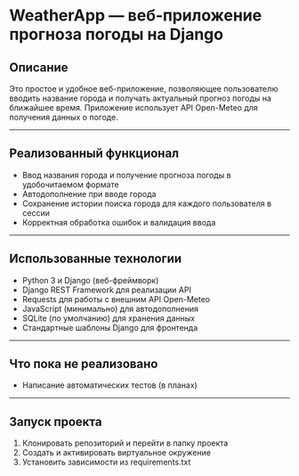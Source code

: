 # WeatherApp — веб-приложение прогноза погоды на Django

## Описание

Это простое и удобное веб-приложение, позволяющее пользователю вводить название города и получать актуальный прогноз погоды на ближайшее время. Приложение использует API Open-Meteo для получения данных о погоде.

---

## Реализованный функционал

- Ввод названия города и получение прогноза погоды в удобочитаемом формате
- Автодополнение при вводе города
- Сохранение истории поиска города для каждого пользователя в сессии  
- Корректная обработка ошибок и валидация ввода

---

## Использованные технологии

- Python 3 и Django (веб-фреймворк)  
- Django REST Framework для реализации API  
- Requests для работы с внешним API Open-Meteo  
- JavaScript (минимально) для автодополнения  
- SQLite (по умолчанию) для хранения данных  
- Стандартные шаблоны Django для фронтенда

---

## Что пока не реализовано

- Написание автоматических тестов (в планах)

---

## Запуск проекта

1. Клонировать репозиторий и перейти в папку проекта  
2. Создать и активировать виртуальное окружение
3. Установить зависимости из requirements.txt

